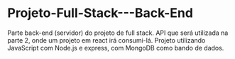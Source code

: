 # Projeto-Full-Stack---Back-End
Parte back-end (servidor) do projeto de full stack. API que será utilizada na parte 2, onde um projeto em react irá consumi-lá. Projeto utilizando JavaScript com Node.js e express, com MongoDB como bando de dados.

